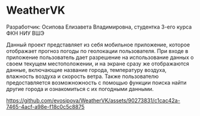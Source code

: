 # WeatherVK

Разработчик: Осипова Елизавета Владимировна, студентка 3-его курса ФКН НИУ ВШЭ

Данный проект представляет из себя мобильное приложение, которое отображает прогноз погоды по геолокации пользователя. 
При входе в приложение пользователь дает разрешение на использование данных о своем текущем местоположении, и на экране сразу же отображаются данные, включающие название города, температуру воздуха, влажность воздуха и скорость ветра. Также пользователю предоставляется возможножность с помощью функции поиска найти другие города и ознакомиться с их погодными данными.

https://github.com/evosipova/WeatherVK/assets/90273831/c1cac42a-7465-4acf-a98e-f18c0c5c8875


